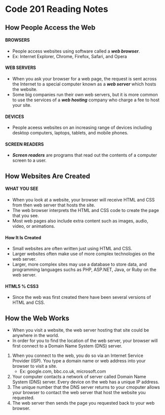 # Code 201 Reading Notes
## How People Access the Web
#### BROWSERS
- People access websites using software called a **_web browser_**.
- Ex: Internet Explorer, Chrome, Firefox, Safari, and Opera
#### WEB SERVERS
- When you ask your browser for a web page, the request is sent across the Internet to a special computer known as a **_web server_** which hosts the website.
- Some big companies run their own web servers, but it is more common to use the services of a **_web hosting_** company who charge a fee to host your site.
#### DEVICES
- People aceess websites on an increasing range of devices including desktop computers, laptops, tablets, and mobile phones.
#### SCREEN READERS
- **_Screen readers_** are programs that read out the contents of a computer screen to a user.
## How Websites Are Created
#### WHAT YOU SEE
- When you look at a website, your browser will receive HTML and CSS from then web server that hosts the site.
- The web browser interprets the HTML and CSS code to create the page that you see.
- Most web pages also include extra content such as images, audio, video, or animations.
#### How It Is Created
- Small websites are often written just using HTML and CSS.
- Larger websites often make use of more complex technologies on the web server.
- Larger, more complex sites may use a database to store data, and programming languages suchs as PHP, ASP.NET, Java, or Ruby on the web server.
#### HTML5 % CSS3
- Since the web was first created there have been several versions of HTML and CSS.

## How the Web Works
- When you visit a website, the web server hosting that site could be anywhere in the world.
- In order for you to find the location of the web server, your browser will first connect to a Domain Name System (DNS) server.
1. When you connect to the web, you do so via an Internet Service Provider (ISP). You type a domain name or web address into your browser to visit a site.
   - Ex: google.com, bbc.co.uk, microsoft.com
2. Your computer contacts a network of server called Domain Name System (DNS) server. Every device on the web has a unique IP address.
3. The unique number that the DNS server returns to your cmoputer allows your browser to contact the web server that host the website you requested.
4. The web server then sends the page you requested back to your web browser.

